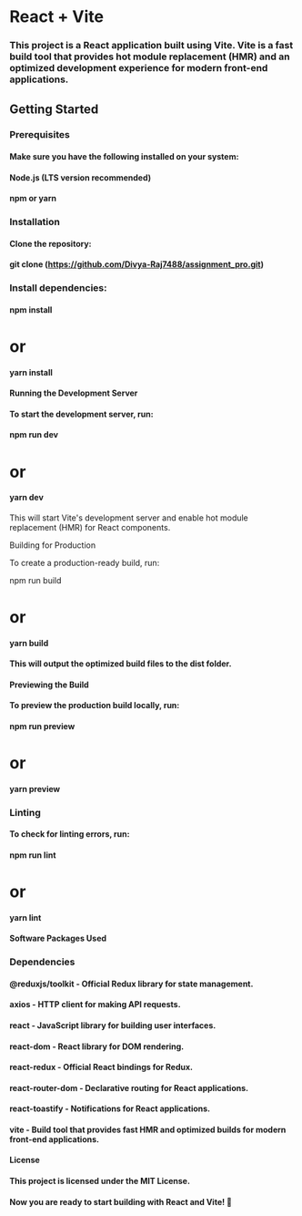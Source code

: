 # React + Vite

### This project is a React application built using Vite. Vite is a fast build tool that provides hot module replacement (HMR) and an optimized development experience for modern front-end applications.

## Getting Started

### Prerequisites

#### Make sure you have the following installed on your system:

#### Node.js (LTS version recommended)

#### npm or yarn

### Installation

#### Clone the repository:

#### git clone (https://github.com/Divya-Raj7488/assignment_pro.git)


### Install dependencies:

#### npm install

# or

#### yarn install

#### Running the Development Server

#### To start the development server, run:

#### npm run dev

# or

#### yarn dev

This will start Vite's development server and enable hot module replacement (HMR) for React components.

Building for Production

To create a production-ready build, run:

npm run build

# or

#### yarn build

#### This will output the optimized build files to the dist folder.

#### Previewing the Build

#### To preview the production build locally, run:

#### npm run preview

# or

#### yarn preview

### Linting

#### To check for linting errors, run:

#### npm run lint

# or

#### yarn lint

#### Software Packages Used

### Dependencies

#### @reduxjs/toolkit - Official Redux library for state management.

#### axios - HTTP client for making API requests.

#### react - JavaScript library for building user interfaces.

#### react-dom - React library for DOM rendering.

#### react-redux - Official React bindings for Redux.

#### react-router-dom - Declarative routing for React applications.

#### react-toastify - Notifications for React applications.

#### vite - Build tool that provides fast HMR and optimized builds for modern front-end applications.

#### License

#### This project is licensed under the MIT License.

#### Now you are ready to start building with React and Vite! 🚀
